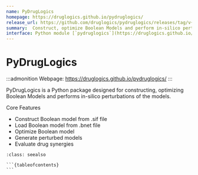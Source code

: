 ```yaml
---
name: PyDrugLogics
homepage: https://druglogics.github.io/pydruglogics/
release_url: https://github.com/druglogics/pydruglogics/releases/tag/v{}
summary:  Construct, optimize Boolean Models and perform in-silico perturbations of the models
interface: Python module [`pydruglogics`](https://druglogics.github.io/pydruglogics/api.html)
---
```


# PyDrugLogics

:::admonition
Webpage: https://druglogics.github.io/pydruglogics/
:::

PyDrugLogics is a Python package designed for constructing, optimizing Boolean Models and performs in-silico perturbations of the models.

Core Features
- Construct Boolean model from .sif file
- Load Boolean model from .bnet file
- Optimize Boolean model
- Generate perturbed models
- Evaluate drug synergies

````{admonition} Notebooks
:class: seealso

```{tableofcontents}
```

````
